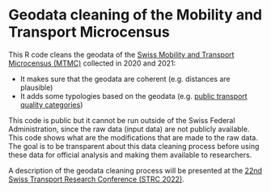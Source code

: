 # Geodata cleaning of the Mobility and Transport Microcensus

This R code cleans the geodata of the [Swiss Mobility and Transport Microcensus (MTMC)](https://www.are.admin.ch/mtmc) collected in 2020 and 2021:
- It makes sure that the geodata are coherent (e.g. distances are plausible)
- It adds some typologies based on the geodata (e.g. [public transport quality categories](https://s.geo.admin.ch/91f3a3a9e2))

This code is public but it cannot be run outside of the Swiss Federal Administration, since the raw data (input data) are not publicly available. This code shows what are the modifications that are made to the raw data. The goal is to be transparent about this data cleaning process before using these data for official analysis and making them available to researchers.

A description of the geodata cleaning process will be presented at the [22nd Swiss Transport Research Conference (STRC 2022)](http://strc.ch/2022.php).
